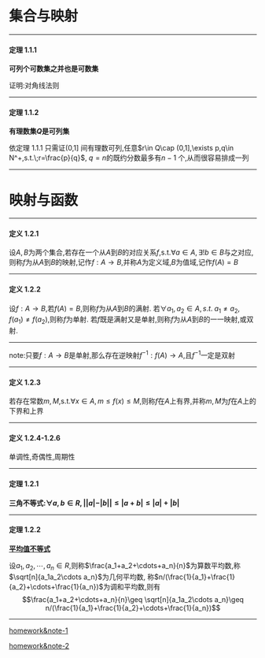 # 集合与映射
---
#### 定理 1.1.1

**可列个可数集之并也是可数集**

证明:对角线法则

---
#### 定理 1.1.2
**有理数集$Q$是可列集**

依定理 1.1.1 只需证(0,1] 间有理数可列,任意$r\in Q\cap (0,1],\exists p,q\in N^+,s.t.\;r=\frac{p}{q}$,
$q=n$的既约分数最多有$n-1$ 个,从而很容易排成一列

---


# 映射与函数
---
#### 定义 1.2.1
设$A,B$为两个集合,若存在一个从$A$到$B$的对应关系$f$,s.t.$\forall a\in A,\exists !b\in B$与之对应,
则称$f$为从$A$到$B$的映射,记作$f:A\to B$,并称$A$为定义域,$B$为值域,记作$f(A)=B$

---
#### 定义 1.2.2
设$f:A\to B$,若$f(A)=B$,则称$f$为从$A$到$B$的满射.
若$\forall a_1,a_2\in A,s.t.\;a_1\neq a_2,f(a_1)\neq f(a_2)$,则称$f$为单射.
若$f$既是满射又是单射,则称$f$为从$A$到$B$的一一映射,或双射.

---
note:只要$f:A\to B$是单射,那么存在逆映射$f^{-1}:f(A)\to A$,且$f^{-1}$一定是双射

---
#### 定义 1.2.3
若存在常数$m,M$,s.t.$\forall x\in A,m\leq f(x)\leq M$,则称$f$在$A$上有界,并称$m,M$为$f$在$A$上的下界和上界

---
#### 定义 1.2.4-1.2.6
单调性,奇偶性,周期性

---
#### 定理 1.2.1
**三角不等式:$\forall a,b\in R,||a|-|b||\leq |a+b|\leq |a|+|b|$**

---
#### 定理 1.2.2
**[平均值不等式](https://zhuanlan.zhihu.com/p/401791777)**

设$a_1,a_2,\cdots,a_n\in R,$则称$\frac{a_1+a_2+\cdots+a_n}{n}$为算数平均数,称$\sqrt[n]{a_1a_2\cdots a_n}$为几何平均数,
称$n/(\frac{1}{a_1}+\frac{1}{a_2}+\cdots+\frac{1}{a_n})$为调和平均数,则有
$$\frac{a_1+a_2+\cdots+a_n}{n}\geq \sqrt[n]{a_1a_2\cdots a_n}\geq n/(\frac{1}{a_1}+\frac{1}{a_2}+\cdots+\frac{1}{a_n})$$

---

[homework&note-1](https://github.com/TyrannosaurusLjx/TyrannosaurusLjx.github.io/blob/main/files/Mathematical_Analysis/1-1.pdf)

[homework&note-2](https://github.com/TyrannosaurusLjx/TyrannosaurusLjx.github.io/blob/main/files/Mathematical_Analysis/1-2.pdf)















